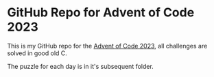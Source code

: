 # GitHub Repo for Advent of Code 2023

This is my GitHub repo for the [Advent of Code 2023](https://adventofcode.com/2023), all challenges are solved in good old C.

The puzzle for each day is in it's subsequent folder.